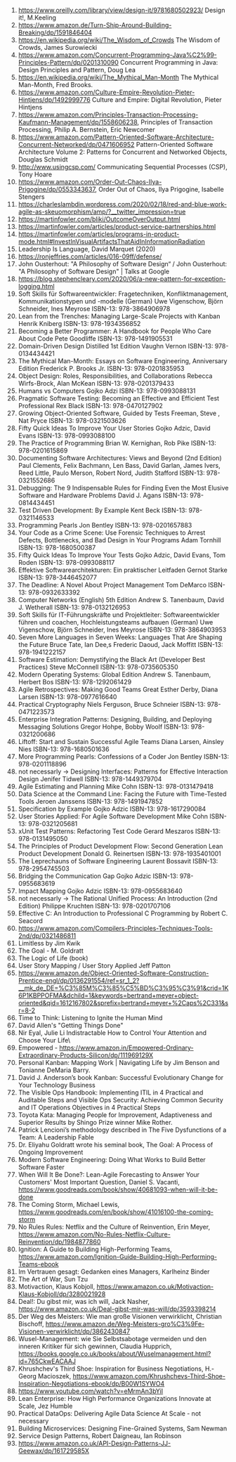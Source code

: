 1. https://www.oreilly.com/library/view/design-it/9781680502923/ Design it!, M.Keeling
1. https://www.amazon.de/Turn-Ship-Around-Building-Breaking/dp/1591846404
1. https://en.wikipedia.org/wiki/The_Wisdom_of_Crowds The Wisdom of Crowds, James Surowiecki
1. https://www.amazon.com/Concurrent-Programming-Java%C2%99-Principles-Pattern/dp/0201310090 Concurrent Programming in Java: Design Principles and Pattern, Doug Lea
1. https://en.wikipedia.org/wiki/The_Mythical_Man-Month The Mythical Man-Month, Fred Brooks.
1. https://www.amazon.com/Culture-Empire-Revolution-Pieter-Hintjens/dp/1492999776 Culture and Empire: Digital Revolution, Pieter Hintjens
1. https://www.amazon.com/Principles-Transaction-Processing-Kaufmann-Management/dp/1558606238, Principles of Transaction Processing, Philip A. Bernstein, Eric Newcomer
1. https://www.amazon.com/Pattern-Oriented-Software-Architecture-Concurrent-Networked/dp/0471606952 Pattern-Oriented Software Architecture Volume 2: Patterns for Concurrent and Networked Objects,  Douglas Schmidt
1. http://www.usingcsp.com/ Communicating Sequential Processes (CSP), Tony Hoare
1. https://www.amazon.com/Order-Out-Chaos-Ilya-Prigogine/dp/0553343637, Order Out of Chaos, Ilya Prigogine, Isabelle Stengers
1. https://charleslambdin.wordpress.com/2020/02/18/red-and-blue-work-agile-as-skeuomorphism/amp/?__twitter_impression=true
1. https://martinfowler.com/bliki/OutcomeOverOutput.html
1. https://martinfowler.com/articles/product-service-partnerships.html
1. https://martinfowler.com/articles/programs-in-product-mode.html#InvestInVisualArtifactsThatAidInInformationRadiation
1. Leadership Is Language, David Marquet (2020) 
1. https://ronjeffries.com/articles/016-09ff/defense/
1. John Ousterhout: "A Philosophy of Software Design“ / John Ousterhout: "A Philosophy of Software Design" | Talks at Google
1. https://blog.stephencleary.com/2020/06/a-new-pattern-for-exception-logging.html
1. Soft Skills für Softwareentwickler: Fragetechniken, Konfliktmanagement, Kommunikationstypen und -modelle (German) Uwe Vigenschow, Björn Schneider, Ines Meyrose ISBN-13:  978-3864906978
1. Lean from the Trenches: Managing Large-Scale Projects with Kanban Henrik Kniberg ISBN-13: 978-1934356852
1. Becoming a Better Programmer: A Handbook for People Who Care About Code Pete Goodliffe ISBN-13: 978-1491905531
1.  Domain-Driven Design Distilled 1st Edition Vaughn Vernon ISBN-13: 978-0134434421
1. The Mythical Man-Month: Essays on Software Engineering, Anniversary Edition Frederick P. Brooks Jr. ISBN-13: 978-0201835953
1. Object Design: Roles, Responsibilities, and Collaborations Rebecca Wirfs-Brock, Alan McKean ISBN-13: 978-0201379433
1. Humans vs Computers  Gojko Adzi ISBN-13: 978-0993088131
1. Pragmatic Software Testing: Becoming an Effective and Efficient Test Professional Rex Black ISBN-13: 978-0470127902
1. Growing Object-Oriented Software, Guided by Tests Freeman, Steve , Nat Pryce ISBN-13: 978-0321503626
1. Fifty Quick Ideas To Improve Your User Stories Gojko Adzic,  David Evans ISBN-13: 978-0993088100
1. The Practice of Programming Brian W. Kernighan, Rob Pike ISBN-13: 978-0201615869
1. Documenting Software Architectures: Views and Beyond (2nd Edition) Paul Clements, Felix Bachmann, Len Bass, David Garlan, James Ivers, Reed Little, Paulo Merson, Robert Nord,   Judith Stafford ISBN-13: 978-0321552686
1. Debugging: The 9 Indispensable Rules for Finding Even the Most Elusive Software and Hardware Problems David J. Agans ISBN-13: 978-0814434451
1. Test Driven Development: By Example Kent Beck ISBN-13: 978-0321146533
1. Programming Pearls Jon Bentley ISBN-13: 978-0201657883
1. Your Code as a Crime Scene: Use Forensic Techniques to Arrest Defects, Bottlenecks, and Bad Design in Your Programs Adam Tornhill ISBN-13: 978-1680500387
1. Fifty Quick Ideas To Improve Your Tests Gojko Adzic, David Evans, Tom Roden ISBN-13: 978-0993088117
1. Effektive Softwarearchitekturen: Ein praktischer Leitfaden Gernot Starke ISBN-13: 978-3446452077
1. The Deadline: A Novel About Project Management Tom DeMarco ISBN-13: 978-0932633392
1. Computer Networks (English) 5th Edition Andrew S. Tanenbaum, David J. Wetherall ISBN-13: 978-0132126953
1. Soft Skills für IT-Führungskräfte und Projektleiter: Softwareentwickler führen und coachen, Hochleistungsteams aufbauen (German) Uwe Vigenschow, Björn Schneider, Ines Meyrose ISBN-13: 978-3864903953
1. Seven More Languages in Seven Weeks: Languages That Are Shaping the Future Bruce Tate, Ian Dee,s Frederic Daoud, Jack Moffitt ISBN-13: 978-1941222157
1. Software Estimation: Demystifying the Black Art (Developer Best Practices) Steve McConnell ISBN-13: 978-0735605350
1. Modern Operating Systems: Global Edition Andrew S. Tanenbaum, Herbert Bos ISBN-13: 978-1292061429
1. Agile Retrospectives: Making Good Teams Great Esther Derby, Diana Larsen ISBN-13: 978-0977616640
1. Practical Cryptography Niels Ferguson, Bruce Schneier ISBN-13: 978-0471223573
1. Enterprise Integration Patterns: Designing, Building, and Deploying Messaging Solutions Gregor Hohpe, Bobby Woolf ISBN-13: 978-0321200686
1. Liftoff: Start and Sustain Successful Agile Teams  Diana Larsen, Ainsley Nies ISBN-13: 978-1680501636
1. More Programming Pearls: Confessions of a Coder Jon Bentley ISBN-13: 978-0201118896
1. not necessarly -> Designing Interfaces: Patterns for Effective Interaction Design Jenifer Tidwell ISBN-13: 978-1449379704
1. Agile Estimating and Planning Mike Cohn ISBN-13: 978-0131479418
1. Data Science at the Command Line: Facing the Future with Time-Tested Tools Jeroen Janssens ISBN-13: 978-1491947852
1. Specification by Example  Gojko Adzic ISBN-13: 978-1617290084
1. User Stories Applied: For Agile Software Development Mike Cohn ISBN-13: 978-0321205681
1. xUnit Test Patterns: Refactoring Test Code Gerard Meszaros ISBN-13: 978-0131495050
1. The Principles of Product Development Flow: Second Generation Lean Product Development Donald G. Reinertsen ISBN-13: 978-1935401001
1. The Leprechauns of Software Engineering Laurent Bossavit ISBN-13: 978-2954745503
1. Bridging the Communication Gap Gojko Adzic ISBN-13: 978-0955683619
1. Impact Mapping  Gojko Adzic ISBN-13: 978-0955683640
1. not necessarly -> The Rational Unified Process: An Introduction (2nd Edition) Philippe Kruchten ISBN-13: 978-0201707106
1. Effective C: An Introduction to Professional C Programming by Robert C. Seacord
1. https://www.amazon.com/Compilers-Principles-Techniques-Tools-2nd/dp/0321486811
1. Limitless by Jim Kwik
1. The Goal - M. Goldratt
1. The Logic of Life (book)
1. User Story Mapping / User Story Applied Jeff Patton
1. https://www.amazon.de/Object-Oriented-Software-Construction-Prentice-engl/dp/0136291554/ref=sr_1_2?__mk_de_DE=%C3%85M%C3%85%C5%BD%C3%95%C3%91&crid=1K6P1KBPPOFMA&dchild=1&keywords=bertrand+meyer+object-oriented&qid=1612167802&sprefix=bertrand+meyer+%2Caps%2C331&sr=8-2 
1. Time to Think: Listening to Ignite the Human Mind 
1. David Allen's "Getting Things Done"
1. Nir Eyal, Julie Li Indistractable How to Control Your Attention and Choose Your Life\
1. Empowered - https://www.amazon.in/Empowered-Ordinary-Extraordinary-Products-Silicon/dp/111969129X
1. Personal Kanban: Mapping Work | Navigating Life by Jim Benson and Tonianne DeMaria Barry. 
1. David J. Anderson’s book Kanban: Successful Evolutionary Change for Your Technology Business
1. The Visible Ops Handbook: Implementing ITIL in 4 Practical and Auditable Steps and Visible Ops Security: Achieving Common Security and IT Operations Objectives in 4 Practical Steps
1. Toyota Kata: Managing People for Improvement, Adaptiveness and Superior Results by Shingo Prize winner Mike Rother.
1. Patrick Lencioni’s methodology described in The Five Dysfunctions of a Team: A Leadership Fable
1. Dr. Eliyahu Goldratt wrote his seminal book, The Goal: A Process of Ongoing Improvement 
1. Modern Software Engineering: Doing What Works to Build Better Software Faster
1. When Will It Be Done?: Lean-Agile Forecasting to Answer Your Customers' Most Important Question, Daniel S. Vacanti, https://www.goodreads.com/book/show/40681093-when-will-it-be-done
1. The Coming Storm, Michael Lewis, https://www.goodreads.com/en/book/show/41016100-the-coming-storm
1. No Rules Rules: Netflix and the Culture of Reinvention, Erin Meyer, https://www.amazon.com/No-Rules-Netflix-Culture-Reinvention/dp/1984877860
1. Ignition: A Guide to Building High-Performing Teams, https://www.amazon.com/Ignition-Guide-Building-High-Performing-Teams-ebook
1. Im Vertrauen gesagt: Gedanken eines Managers, Karlheinz Binder
1. The Art of War, Sun Tzu
1. Motivaction, Klaus Kobjoll, https://www.amazon.co.uk/Motivaction-Klaus-Kobjoll/dp/3280021928
1. Deal!: Du gibst mir, was ich will, Jack Nasher, https://www.amazon.co.uk/Deal-gibst-mir-was-will/dp/3593398214
1. Der Weg des Meisters: Wie man große Visionen verwirklicht, Christian Bischoff, https://www.amazon.de/Weg-Meisters-gro%C3%9Fe-Visionen-verwirklicht/dp/3862430847
1. Wusel-Management: wie Sie Selbstsabotage vermeiden und den inneren Kritiker für sich gewinnen, Claudia Hupprich, https://books.google.co.uk/books/about/Wuselmanagement.html?id=765CkwEACAAJ
1. Khrushchev's Third Shoe: Inspiration for Business Negotiations, H.-Georg Macioszek, https://www.amazon.com/Khrushchevs-Third-Shoe-Inspiration-Negotiations-ebook/dp/B00W1SYWO4
1. https://www.youtube.com/watch?v=eMrmAn3bYiI
1. Lean Enterprise: How High Performance Organizations Innovate at Scale, Jez Humble
1. Practical DataOps: Delivering Agile Data Science At Scale - not necessary
1. Building Microservices: Designing Fine-Grained Systems, Sam Newman
1. Service Design Patterns, Robert Daigneau, Ian Robinson
1. https://www.amazon.co.uk/API-Design-Patterns-JJ-Geewax/dp/161729585X
